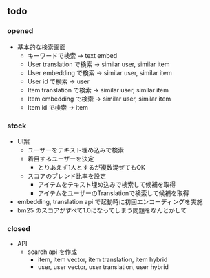 
## todo

### opened

- 基本的な検索画面
  - キーワードで検索 ->  text embed
  - User translation で検索 -> similar user, similar item
  - User embedding で検索 -> similar user, similar item
  - User id で検索 -> user
  - Item translation で検索 -> similar user, similar item
  - Item embedding で検索 -> similar user, similar item
  - Item id で検索 -> item

### stock

- UI案
  - ユーザーをテキスト埋め込みで検索
  - 着目するユーザーを決定
    - とりあえず1人とするが複数混ぜてもOK
  - スコアのブレンド比率を設定
    - アイテムをテキスト埋め込みで検索して候補を取得
    - アイテムをユーザーのTranslationで検索して候補を取得
- embedding, translation api で起動時に初回エンコーディングを実施
- bm25 のスコアがすべて1.0になってしまう問題をなんとかして

### closed

- API
  - search api を作成
    - item, item vector, item translation, item hybrid
    - user, user vector, user translation, user hybrid
